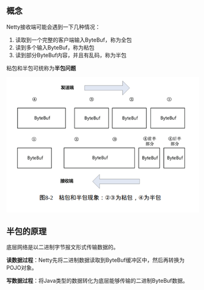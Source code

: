## 概念

Netty接收端可能会遇到一下几种情况：

1. 读取到一个完整的客户端输入ByteBuf，称为全包
2. 读到多个输入ByteBuf，称为粘包
3. 读到部分ByteBuf内容，并且有乱码，称为半包

粘包和半包可统称为**半包问题**

![image-20220526113832153](https://raw.githubusercontent.com/Floweryu/typora-img/main/img/202205261138970.png)

## 半包的原理

底层网络是以二进制字节报文形式传输数据的。

**读数据过程**：Netty先将二进制数据读取到ByteBuf缓冲区中，然后再转换为POJO对象。

**写数据过程**：将Java类型的数据转化为底层能够传输的二进制ByteBuf数据。

